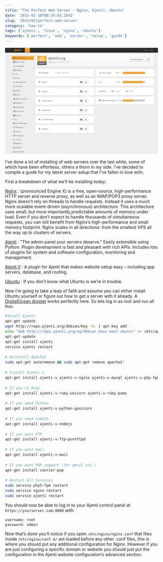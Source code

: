 ```yaml
---
title: "The Perfect Web Server - Nginx, Ajenti, Ubuntu"
date: '2015-02-18T08:39:03.284Z'
slug: '2015/02/perfect-web-server'
category: 'how-to'
tags: ['ajenti', 'linux', 'nginx', 'ubuntu']
keywords: ['perfect', 'web', 'server', 'setup', 'guide']
---
```

![ajenti-dashboard.png](images/ajenti-dashboard.png)

I’ve done a lot of installing of web servers over the last while, some of which have been effortless, others a thorn in my side. I’ve decided to compile a guide for my latest server setup that I’ve fallen in love with;

First a breakdown of what we’ll be installing today;

[Nginx](https://wiki.nginx.org/Main) : (pronounced Engine X) is a free, open-source, high-performance HTTP server and reverse proxy, as well as an IMAP/POP3 proxy server. Nginx doesn’t rely on threads to handle requests. Instead it uses a much more scalable event-driven (asynchronous) architecture. This architecture uses small, but more importantly,predictable amounts of memory under load.
Even if you don’t expect to handle thousands of simultaneous requests, you can still benefit from Nginx’s high-performance and small memory footprint. Nginx scales in all directions: from the smallest VPS all the way up to clusters of servers.

[Ajenti](https://ajenti.org/) : "The admin panel your servers deserve." Easily extensible using Python. Plugin development is fast and pleasant with rich APIs. Includes lots of plugins for system and software configuration, monitoring and management.

[Ajenti V](https://ajenti.org/) : A plugin for Ajenti that makes website setup easy – including app servers, database, and routing.

[Ubuntu](https://www.ubuntu.com/) : If you don’t know what Ubuntu is we’re in trouble.

Now I’m going to take a leap of faith and assume you can either install Ubuntu yourself or figure out how to get a server with it already. A [DigitalOcean droplet](https://www.digitalocean.com/?refcode=6ba177832a85) works perfectly here. So lets log in as root and run all this:

```bash
#Insall Ajenti
apt-get update
wget http://repo.ajenti.org/debian/key -O- | apt-key add -
echo "deb http://repo.ajenti.org/ng/debian main main ubuntu" >> /etc/apt/sources.list
apt-get update
apt-get install ajenti
service ajenti restart

# Uninstall Apache2
sudo apt-get autoremove && sudo apt-get remove apache2*

# Install Ajenti-v
apt-get install ajenti-v ajenti-v-nginx ajenti-v-mysql ajenti-v-php-fpm php5-mysql 

# If you <3 Ruby
apt-get install ajenti-v-ruby-unicorn ajenti-v-ruby-puma

# If you need Python
apt-get install ajenti-v-python-gunicorn

# If you need nodeJS
apt-get install ajenti-v-nodejs

# If you want FTP
apt-get install ajenti-v-ftp-pureftpd

# If you want mail
apt-get install ajenti-v-mail

# If you want POP support (for gmail etc.)
apt-get install courier-pop

# Restart All Services
sudo service php5-fpm restart
sudo service nginx restart
sudo service ajenti restart
```

You should now be able to log in to your Ajenti control panel at `https://yourserver.com:8000` with:

```text
username: root
password: admin
```

Now that’s done you’ll notice if you open `/etc/nginx/nginx.conf` that files inside `/etc/nginx/conf.d/` are loaded before any other .conf files, this is where you should put any additional configuration for Nginx. However if you are just configuring a specific domain or website you should just put the configuration in the Ajenti  website configuration’s advanced section.
